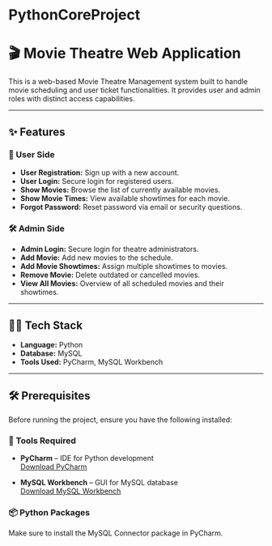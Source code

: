 # PythonCoreProject

# 🎬 Movie Theatre Web Application

This is a web-based Movie Theatre Management system built to handle movie scheduling and user ticket functionalities. It provides user and admin roles with distinct access capabilities.

---

## ✨ Features

### 👤 User Side
- **User Registration:** Sign up with a new account.
- **User Login:** Secure login for registered users.
- **Show Movies:** Browse the list of currently available movies.
- **Show Movie Times:** View available showtimes for each movie.
- **Forgot Password:** Reset password via email or security questions.

### 🛠️ Admin Side
- **Admin Login:** Secure login for theatre administrators.
- **Add Movie:** Add new movies to the schedule.
- **Add Movie Showtimes:** Assign multiple showtimes to movies.
- **Remove Movie:** Delete outdated or cancelled movies.
- **View All Movies:** Overview of all scheduled movies and their showtimes.

---

## 🧑‍💻 Tech Stack

- **Language:** Python
- **Database:** MySQL
- **Tools Used:** PyCharm, MySQL Workbench

---

## 🛠 Prerequisites

Before running the project, ensure you have the following installed:

### 🧰 Tools Required

- **PyCharm** – IDE for Python development  
  [Download PyCharm](https://www.jetbrains.com/pycharm/download/)

- **MySQL Workbench** – GUI for MySQL database  
  [Download MySQL Workbench](https://dev.mysql.com/downloads/workbench/)

### 📦 Python Packages

Make sure to install the MySQL Connector package in PyCharm.
